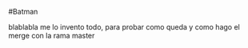 #Batman

blablabla me lo invento todo, para probar como queda y como hago el merge con la rama master
